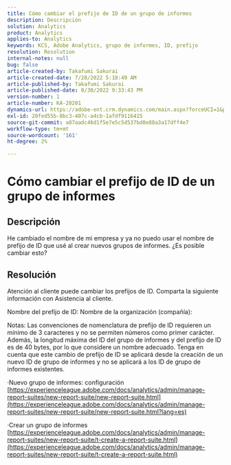 ```yaml
---
title: Cómo cambiar el prefijo de ID de un grupo de informes
description: Descripción
solution: Analytics
product: Analytics
applies-to: Analytics
keywords: KCS, Adobe Analytics, grupo de informes, ID, prefijo
resolution: Resolution
internal-notes: null
bug: false
article-created-by: Takafumi Sakurai
article-created-date: 7/28/2022 5:18:49 AM
article-published-by: Takafumi Sakurai
article-published-date: 8/30/2022 9:33:43 PM
version-number: 1
article-number: KA-20201
dynamics-url: https://adobe-ent.crm.dynamics.com/main.aspx?forceUCI=1&pagetype=entityrecord&etn=knowledgearticle&id=373311bf-340e-ed11-82e5-000d3a379369
exl-id: 20fed55b-8bc3-407c-a4cb-1afdf9116415
source-git-commit: a87aadc46d1f5e7e5c5d537bd0e88a3a17dff4e7
workflow-type: tm+mt
source-wordcount: '161'
ht-degree: 2%

---
```


# Cómo cambiar el prefijo de ID de un grupo de informes

## Descripción

He cambiado el nombre de mi empresa y ya no puedo usar el nombre de prefijo de ID que usé al crear nuevos grupos de informes. ¿Es posible cambiar esto?

## Resolución


Atención al cliente puede cambiar los prefijos de ID. Comparta la siguiente información con Asistencia al cliente.

Nombre del prefijo de ID: Nombre de la organización (compañía):

Notas: Las convenciones de nomenclatura de prefijo de ID requieren un mínimo de 3 caracteres y no se permiten números como primer carácter. Además, la longitud máxima del ID del grupo de informes y del prefijo de ID es de 40 bytes, por lo que considere un nombre adecuado. Tenga en cuenta que este cambio de prefijo de ID se aplicará desde la creación de un nuevo ID de grupo de informes y no se aplicará a los ID de grupo de informes existentes.

·Nuevo grupo de informes: configuración
[https://experienceleague.adobe.com/docs/analytics/admin/manage-report-suites/new-report-suite/new-report-suite.html](https://experienceleague.adobe.com/docs/analytics/admin/manage-report-suites/new-report-suite/new-report-suite.html?lang=es)

·Crear un grupo de informes
[https://experienceleague.adobe.com/docs/analytics/admin/manage-report-suites/new-report-suite/t-create-a-report-suite.html](https://experienceleague.adobe.com/docs/analytics/admin/manage-report-suites/new-report-suite/t-create-a-report-suite.html)
